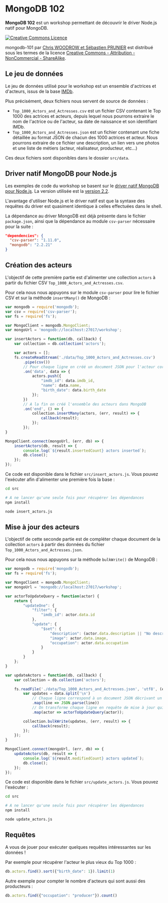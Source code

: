 # MongoDB 102

**MongoDB 102** est un workshop permettant de découvrir le driver Node.js natif pour MongoDB.

<a rel="license" href="http://creativecommons.org/licenses/by-nc-sa/4.0/"><img alt="Creative Commons Licence" style="border-width:0" src="https://i.creativecommons.org/l/by-nc-sa/4.0/88x31.png" /></a>

<span xmlns:dct="http://purl.org/dc/terms/" property="dct:title">mongodb-101</span> par <a xmlns:cc="http://creativecommons.org/ns#" href="https://github.com/nosql-bootcamp/mongodb-101" property="cc:attributionName" rel="cc:attributionURL">Chris WOODROW et Sébastien PRUNIER</a> est distribué sous les termes de la licence <a rel="license" href="http://creativecommons.org/licenses/by-nc-sa/4.0/">Creative Commons - Attribution - NonCommercial - ShareAlike</a>.

## Le jeu de données

Le jeu de données utilisé pour le workshop est un ensemble d'actrices et d'acteurs, issus de la base [IMDb](http://www.imdb.com/).

Plus précisément, deux fichiers nous servent de source de données :

* `Top_1000_Actors_and_Actresses.csv` est un fichier CSV contenant le Top 1000 des actrices et acteurs, depuis lequel nous pourrons extraire le nom de l'actrice ou de l'acteur, sa date de naissance et son identifiant IMDb.
* `Top_1000_Actors_and_Actresses.json` est un fichier contenant une fiche détaillée au format JSON de chacun des 1000 actrices et acteur. Nous pourrons extraire de ce fichier une description, un lien vers une photos et une liste de métiers (acteur, réalisateur, producteur, etc...)

Ces deux fichiers sont disponibles dans le dossier `src/data`.

## Driver natif MongoDB pour Node.js

Les exemples de code du workshop se basent sur le [driver natif MongoDB pour Node.js](https://mongodb.github.io/node-mongodb-native/). La version utilisée est la [version 2.2](http://mongodb.github.io/node-mongodb-native/2.2/).

L'avantage d'utiliser Node.js et le driver natif est que la syntaxe des requêtes du driver est quasiment identique à celles effectuées dans le shell.

La dépendance au driver MongoDB est déjà présente dans le fichier `package.json`, ainsi que la dépendance au module `csv-parser` nécessaire pour la suite :

```json
"dependencies": {
  "csv-parser": "1.11.0",
  "mongodb": "2.2.21"
}
```

## Création des acteurs

L'objectif de cette première partie est d'alimenter une collection `actors` à partir du fichier CSV `Top_1000_Actors_and_Actresses.csv`.

Pour cela nous nous appuyons sur le module `csv-parser` pour lire le fichier CSV et sur la méthode `insertMany()` de MongoDB :

```javascript
var mongodb = require('mongodb');
var csv = require('csv-parser');
var fs = require('fs');

var MongoClient = mongodb.MongoClient;
var mongoUrl = 'mongodb://localhost:27017/workshop';

var insertActors = function(db, callback) {
    var collection = db.collection('actors');

    var actors = [];
    fs.createReadStream('./data/Top_1000_Actors_and_Actresses.csv')
        .pipe(csv())
        // Pour chaque ligne on créé un document JSON pour l'acteur correspondant
        .on('data', data => {
            actors.push({
                "imdb_id": data.imdb_id,
                "name": data.name,
                "birth_date": data.birth_date
            });
        })
        // A la fin on créé l'ensemble des acteurs dans MongoDB
        .on('end', () => {
            collection.insertMany(actors, (err, result) => {
                callback(result);
            });
        });
}

MongoClient.connect(mongoUrl, (err, db) => {
    insertActors(db, result => {
        console.log(`${result.insertedCount} actors inserted`);
        db.close();
    });
});
```

Ce code est disponible dans le fichier `src/insert_actors.js`. Vous pouvez l'exécuter afin d'alimenter une première fois la base :

```bash
cd src

# A ne lancer qu'une seule fois pour récupérer les dépendances
npm install

node insert_actors.js
```


## Mise à jour des acteurs

L'objectif de cette seconde partie est de compléter chaque document de la collection `actors` à partir des données du fichier `Top_1000_Actors_and_Actresses.json`.

Pour cela nous nous appuyons sur la méthode `bulkWrite()` de MongoDB :

```javascript
var mongodb = require('mongodb');
var fs = require('fs');

var MongoClient = mongodb.MongoClient;
var mongoUrl = 'mongodb://localhost:27017/workshop';

var actorToUpdateQuery = function(actor) {
    return {
        "updateOne": {
            "filter": {
                "imdb_id": actor.data.id
            },
            "update": {
                "$set": {
                    "description": (actor.data.description || "No description provided").replace('                                See full bio &raquo;', ''),
                    "image": actor.data.image,
                    "occupation": actor.data.occupation
                }
            }
        }
    };
}

var updateActors = function(db, callback) {
    var collection = db.collection('actors');

    fs.readFile('./data/Top_1000_Actors_and_Actresses.json', 'utf8', (err, data) => {
        var updates = data.split('\n')
            // Chaque ligne correspond à un document JSON décrivant un acteur en détail
            .map(line => JSON.parse(line))
            // On transforme chaque ligne en requête de mise à jour qui sera utilisée dans un 'bulkWrite()'
            .map(actor => actorToUpdateQuery(actor));

        collection.bulkWrite(updates, (err, result) => {
            callback(result);
        });
    });
}

MongoClient.connect(mongoUrl, (err, db) => {
    updateActors(db, result => {
        console.log(`${result.modifiedCount} actors updated`);
        db.close();
    });
});
```

Ce code est disponible dans le fichier `src/update_actors.js`. Vous pouvez l'exécuter :

```bash
cd src

# A ne lancer qu'une seule fois pour récupérer les dépendances
npm install

node update_actors.js
```

## Requêtes

A vous de jouer pour exécuter quelques requêtes intéressantes sur les données !

Par exemple pour récupérer l'acteur le plus vieux du Top 1000 :

```javascript
db.actors.find().sort({"birth_date": 1}).limit(1)
```

Autre exemple pour compter le nombre d'acteurs qui sont aussi des producteurs :

```javascript
db.actors.find({"occupation": "producer"}).count()
```
